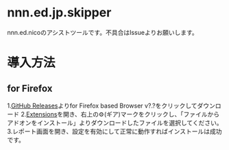 # nnn.ed.jp.skipper
nnn.ed.nicoのアシストツールです。不具合はIssueよりお願いします。
# 導入方法
## for Firefox
1.[GitHub Releases](https://github.com/kohe-ioroi/nnn.ed.jp.skipper/releases)よりfor Firefox based Browser v?.?をクリックしてダウンロード
2.[Extensions](about:addons)を開き、右上の⚙(ギア)マークをクリックし、「ファイルからアドオンをインストール」よりダウンロードしたファイルを選択してください。
3.レポート画面を開き、設定を有効にして正常に動作すればインストールは成功です。
